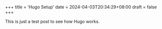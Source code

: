 +++
title = 'Hugo Setup'
date = 2024-04-03T20:34:29+08:00
draft = false
+++

This is just a test post to see how Hugo works.
